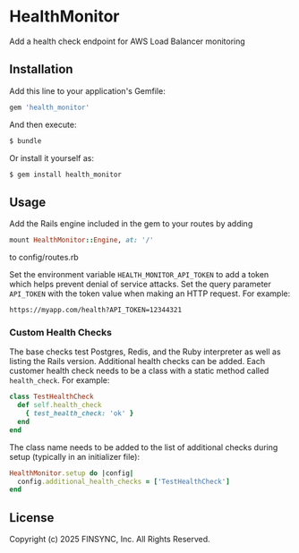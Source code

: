 # HealthMonitor
Add a health check endpoint for AWS Load Balancer monitoring

## Installation
Add this line to your application's Gemfile:

```ruby
gem 'health_monitor'
```

And then execute:
```bash
$ bundle
```

Or install it yourself as:
```bash
$ gem install health_monitor
```

## Usage
Add the Rails engine included in the gem to your routes by adding

```ruby
mount HealthMonitor::Engine, at: '/'
```

to config/routes.rb

Set the environment variable `HEALTH_MONITOR_API_TOKEN` to add a token which helps prevent denial of service attacks. Set the query parameter `API_TOKEN` with the token value when making an HTTP request. For example:

```http
https://myapp.com/health?API_TOKEN=12344321
```

### Custom Health Checks
The base checks test Postgres, Redis, and the Ruby interpreter as well as listing the Rails version. Additional health checks can be added. Each customer health check needs to be a class with a static method called `health_check`. For example:

```ruby
class TestHealthCheck
  def self.health_check
    { test_health_check: 'ok' }
  end
end
```

The class name needs to be added to the list of additional checks during setup (typically in an initializer file):

```ruby
HealthMonitor.setup do |config|
  config.additional_health_checks = ['TestHealthCheck']
end
```

## License
Copyright (c) 2025 FINSYNC, Inc. All Rights Reserved.
